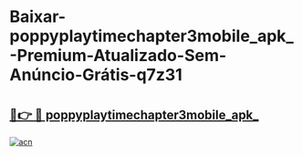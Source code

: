 # Baixar-poppyplaytimechapter3mobile_apk_-Premium-Atualizado-Sem-Anúncio-Grátis-q7z31

# <h2><a href="https://rmdg04.esa.edu.pl?src=poppyplaytimechapter3mobile_apk_&ref=q7z31">🔗👉 🔴 poppyplaytimechapter3mobile_apk_</a></h2>

[![acn](https://github.com/user-attachments/assets/0f9c940e-d8b0-45ae-aac7-cd30a18b3e1c)](https://rmdg04.esa.edu.pl?src=poppyplaytimechapter3mobile_apk_&ref=q7z31)

